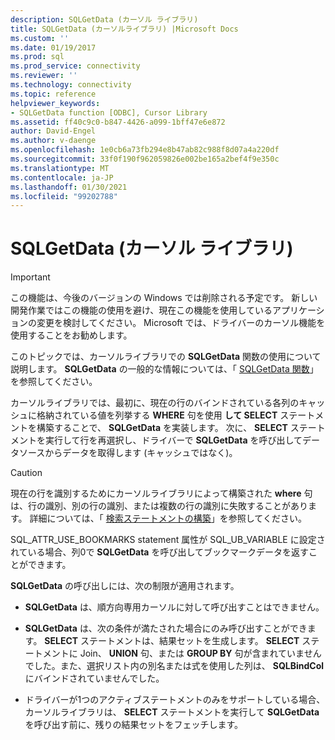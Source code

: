 ```yaml
---
description: SQLGetData (カーソル ライブラリ)
title: SQLGetData (カーソルライブラリ) |Microsoft Docs
ms.custom: ''
ms.date: 01/19/2017
ms.prod: sql
ms.prod_service: connectivity
ms.reviewer: ''
ms.technology: connectivity
ms.topic: reference
helpviewer_keywords:
- SQLGetData function [ODBC], Cursor Library
ms.assetid: ff40c9c0-b847-4426-a099-1bff47e6e872
author: David-Engel
ms.author: v-daenge
ms.openlocfilehash: 1e0cb6a73fb294e8b47ab82c988f8d07a4a220df
ms.sourcegitcommit: 33f0f190f962059826e002be165a2bef4f9e350c
ms.translationtype: MT
ms.contentlocale: ja-JP
ms.lasthandoff: 01/30/2021
ms.locfileid: "99202788"
---
```

# <a name="sqlgetdata-cursor-library"></a>SQLGetData (カーソル ライブラリ)
> [!IMPORTANT]  
>  この機能は、今後のバージョンの Windows では削除される予定です。 新しい開発作業ではこの機能の使用を避け、現在この機能を使用しているアプリケーションの変更を検討してください。 Microsoft では、ドライバーのカーソル機能を使用することをお勧めします。  
  
 このトピックでは、カーソルライブラリでの **SQLGetData** 関数の使用について説明します。 **SQLGetData** の一般的な情報については、「 [SQLGetData 関数](../../../odbc/reference/syntax/sqlgetdata-function.md)」を参照してください。  
  
 カーソルライブラリでは、最初に、現在の行のバインドされている各列のキャッシュに格納されている値を列挙する **WHERE** 句を使用 **して SELECT** ステートメントを構築することで、 **SQLGetData** を実装します。 次に、 **SELECT** ステートメントを実行して行を再選択し、ドライバーで **SQLGetData** を呼び出してデータソースからデータを取得します (キャッシュではなく)。  
  
> [!CAUTION]  
>  現在の行を識別するためにカーソルライブラリによって構築された **where** 句は、行の識別、別の行の識別、または複数の行の識別に失敗することがあります。 詳細については、「 [検索ステートメントの構築](../../../odbc/reference/appendixes/constructing-searched-statements.md)」を参照してください。  
  
 SQL_ATTR_USE_BOOKMARKS statement 属性が SQL_UB_VARIABLE に設定されている場合、列0で **SQLGetData** を呼び出してブックマークデータを返すことができます。  
  
 **SQLGetData** の呼び出しには、次の制限が適用されます。  
  
-   **SQLGetData** は、順方向専用カーソルに対して呼び出すことはできません。  
  
-   **SQLGetData** は、次の条件が満たされた場合にのみ呼び出すことができます。 **SELECT** ステートメントは、結果セットを生成します。 **SELECT** ステートメントに Join、 **UNION** 句、または **GROUP BY** 句が含まれていませんでした。また、選択リスト内の別名または式を使用した列は、 **SQLBindCol** にバインドされていませんでした。  
  
-   ドライバーが1つのアクティブステートメントのみをサポートしている場合、カーソルライブラリは、 **SELECT** ステートメントを実行して **SQLGetData** を呼び出す前に、残りの結果セットをフェッチします。
